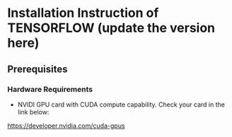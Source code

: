 # Installation Instruction of TENSORFLOW (update the version here)
## Prerequisites
### Hardware Requirements
- NVIDI GPU card with CUDA compute capability. Check your card in the link below:

https://developer.nvidia.com/cuda-gpus 
